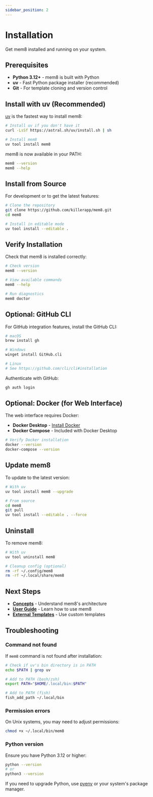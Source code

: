 ```yaml
---
sidebar_position: 2
---
```


# Installation

Get mem8 installed and running on your system.

## Prerequisites

- **Python 3.12+** - mem8 is built with Python
- **uv** - Fast Python package installer (recommended)
- **Git** - For template cloning and version control

## Install with uv (Recommended)

[uv](https://github.com/astral-sh/uv) is the fastest way to install mem8:

```bash
# Install uv if you don't have it
curl -LsSf https://astral.sh/uv/install.sh | sh

# Install mem8
uv tool install mem8
```

mem8 is now available in your PATH:

```bash
mem8 --version
mem8 --help
```

## Install from Source

For development or to get the latest features:

```bash
# Clone the repository
git clone https://github.com/killerapp/mem8.git
cd mem8

# Install in editable mode
uv tool install --editable .
```

## Verify Installation

Check that mem8 is installed correctly:

```bash
# Check version
mem8 --version

# View available commands
mem8 --help

# Run diagnostics
mem8 doctor
```

## Optional: GitHub CLI

For GitHub integration features, install the GitHub CLI:

```bash
# macOS
brew install gh

# Windows
winget install GitHub.cli

# Linux
# See https://github.com/cli/cli#installation
```

Authenticate with GitHub:

```bash
gh auth login
```

## Optional: Docker (for Web Interface)

The web interface requires Docker:

- **Docker Desktop** - [Install Docker](https://docs.docker.com/get-docker/)
- **Docker Compose** - Included with Docker Desktop

```bash
# Verify Docker installation
docker --version
docker-compose --version
```

## Update mem8

To update to the latest version:

```bash
# With uv
uv tool install mem8 --upgrade

# From source
cd mem8
git pull
uv tool install --editable . --force
```

## Uninstall

To remove mem8:

```bash
# With uv
uv tool uninstall mem8

# Cleanup config (optional)
rm -rf ~/.config/mem8
rm -rf ~/.local/share/mem8
```

## Next Steps

- **[Concepts](./concepts)** - Understand mem8's architecture
- **[User Guide](./user-guide/getting-started)** - Learn how to use mem8
- **[External Templates](./external-templates)** - Use custom templates

## Troubleshooting

### Command not found

If `mem8` command is not found after installation:

```bash
# Check if uv's bin directory is in PATH
echo $PATH | grep uv

# Add to PATH (bash/zsh)
export PATH="$HOME/.local/bin:$PATH"

# Add to PATH (fish)
fish_add_path ~/.local/bin
```

### Permission errors

On Unix systems, you may need to adjust permissions:

```bash
chmod +x ~/.local/bin/mem8
```

### Python version

Ensure you have Python 3.12 or higher:

```bash
python --version
# or
python3 --version
```

If you need to upgrade Python, use [pyenv](https://github.com/pyenv/pyenv) or your system's package manager.
